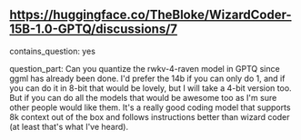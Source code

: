 ## https://huggingface.co/TheBloke/WizardCoder-15B-1.0-GPTQ/discussions/7

contains_question: yes

question_part: Can you quantize the rwkv-4-raven model in GPTQ since ggml has already been done.
I'd prefer the 14b if you can only do 1, and if you can do it in 8-bit that would be lovely, but I will take a 4-bit version too.
But if you can do all the models that would be awesome too as I'm sure other people would like them.
It's a really good coding model that supports 8k context out of the box and follows instructions better than wizard coder (at least that's what I've heard).